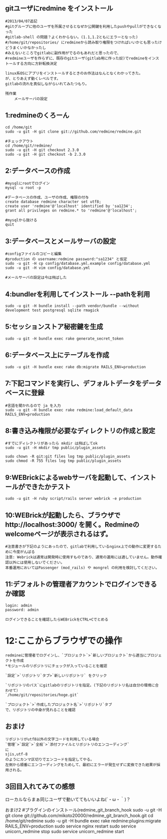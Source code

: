 ## gitユーザにredmine をインストール
	#2013/04/07追記
	#gitグループに他のユーザを所属させるとなぜか公開鍵を利用したpushやpullができなくなった
	#gitlab-shell の問題？よくわからない。(1.1,1.2ともにエラーとなった)
	#/home/git/repositories/ にredmineから読み取り権限をつければいいかとも思ったけどうまくいかなかったし
	#みえないところでgitlabに副作用がでるのもあれだと思ったので、
	#redmineユーザを作らずに、既存のgitユーザ(gitlab用に作った奴)でredmineをインストールする方向に方針転換決定

	linux系OSにアプリをインストールするときのお作法はなんとなくわかってきた。
	が、とりあえず動くレベルです。
	gitlabの流れを真似しながらいれてみたつもり。

	残作業
		メールサーバの設定


## 1:redmineのくろーん
	cd /home/git
	sudo -u git -H git clone git://github.com/redmine/redmine.git

	#チェックアウト
	cd /home/git/redmine/
	sudo -u git -H git checkout 2.3.0
	sudo -u git -H git checkout -b 2.3.0


## 2:データベースの作成
	#mysqlにrootでログイン
	mysql -u root -p

	#データベースの作成、ユーザの作成、権限の付与
	create database redmine character set utf8;
	create user 'redmine'@'localhost' identified by 'sa1234';
	grant all privileges on redmine.* to 'redmine'@'localhost';

	#mysqlから抜ける
	quit


## 3:データベースとメールサーバの設定
	#configファイルのコピーと編集
	#production の username:redmine password:"sa1234" と仮定
	sudo -u git -H cp config/database.yml.example config/database.yml
	sudo -u git -H vim config/database.yml

	#メールサーバの設定は今は飛ばした


## 4:bundlerを利用してインストール --pathを利用
	sudo -u git -H bundle install --path vendor/bundle --without development test postgresql sqlite rmagick


## 5:セッションストア秘密鍵を生成
	sudo -u git -H bundle exec rake generate_secret_token


## 6:データベース上にテーブルを作成
	sudo -u git -H bundle exec rake db:migrate RAILS_ENV=production


## 7:下記コマンドを実行し、デフォルトデータをデータベースに登録
	#言語を聞かれるので ja を入力
	sudo -u git -H bundle exec rake redmine:load_default_data RAILS_ENV=production


## 8:書き込み権限が必要なディレクトリの作成と設定
	#すでにディレクトリがあったら mkdir は飛ばしてok
	sudo -u git -H mkdir tmp public/plugin_assets

	sudo chown -R git:git files log tmp public/plugin_assets
	sudo chmod -R 755 files log tmp public/plugin_assets
	
	
## 9:WEBrickによるwebサーバを起動して、インストールができたかテスト
	sudo -u git -H ruby script/rails server webrick -e production

## 10:WEBrickが起動したら、ブラウザで http://localhost:3000/ を開く。Redmineのwelcomeページが表示されるはず。
	#注意書きが下記のようにあったので、gitlabで利用しているnginx上での動作に変更するために今度がんばる
	注意: Webrickは通常は開発時に使用すものであり、通常の運用には適していません。動作確認以外には使用しないでください。
	本番運用においてはPassenger (mod_rails) や mongrel の利用を検討してください。

## 11:デフォルトの管理者アカウントでログインできるか確認
	login: admin
	password: admin
	
	ログインできることを確認したらWEBrickをCTRL+Cでとめる


# 12:ここからブラウザでの操作
	redmineに管理者でログインし、`プロジェクト`>`新しいプロジェクト`から適当にプロジェクトを作成
	*モジュールのリポジトリにチェックが入っていることを確認
	
	`設定`>`リポジトリ`タブ>`新しいリポジトリ` をクリック
	
	`リポジトリのパス`にgitlabのリポジトリを指定。(下記のリポジトリ名は自分の環境に合わせて）
	`/home/git/repositories/hoge.git`

	`プロジェクト`>`作成したプロジェクト名`>`リポジトリ`タブ
	で、リポジトリの中身が見れることを確認
	
## おまけ
	リポジトリがutf8以外の文字コードを利用している場合
	`管理`>`設定`>`全般`>`添付ファイルとリポジトリのエンコーディング`
	に
	sjis,utf-8
	のようにカンマ区切りでエンコードを指定してやる。
	左側から順番にエンコーディングをためして、最初にエラーが発生せずに変換できた結果が採用される。


## 3回目入れてみての感想
ローカルならまぁ同じユーザで動いててもいいよね(´・ω・｀)？

おまけ2
	#プラグインのインストール(redmine_git_branch_hook
	sudo -u git -H git clone git://github.com/mikoto20000/redmine_git_branch_hook.git
	cd /home/git/redmine
	sudo -u git -H bundle exec rake redmine:plugins:migrate RAILS_ENV=production
	sudo service nginx restart
	sudo service unicorn_redmine stop
	sudo service unicorn_redmine start

